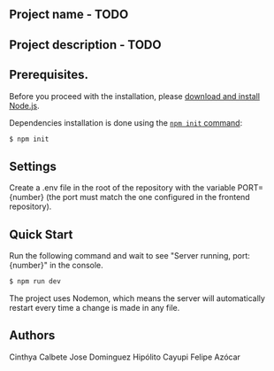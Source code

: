 ## Project name - TODO
## Project description - TODO
## Prerequisites.

Before you proceed with the installation, please [download and install Node.js](https://nodejs.org/en/download/).

Dependencies installation is done using the [`npm init` command](https://docs.npmjs.com/getting-started/installing-npm-packages-locally):

```bash
$ npm init
```
## Settings

Create a .env file in the root of the repository with the variable PORT={number} (the port must match the one configured in the frontend repository).

## Quick Start

Run the following command and wait to see "Server running, port: {number}" in the console.

```bash
$ npm run dev
```

The project uses Nodemon, which means the server will automatically restart every time a change is made in any file.

## Authors

Cinthya Calbete
Jose Dominguez
Hipólito Cayupi
Felipe Azócar
